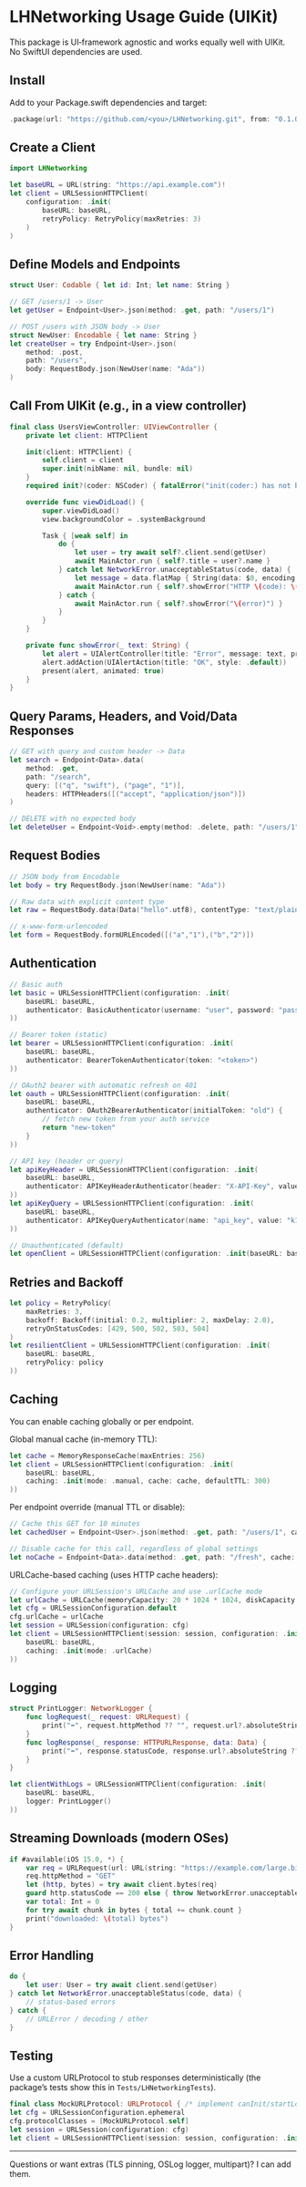 # LHNetworking Usage Guide (UIKit)

This package is UI‑framework agnostic and works equally well with UIKit. No SwiftUI dependencies are used.

## Install

Add to your Package.swift dependencies and target:

```swift
.package(url: "https://github.com/<you>/LHNetworking.git", from: "0.1.0")
```

## Create a Client

```swift
import LHNetworking

let baseURL = URL(string: "https://api.example.com")!
let client = URLSessionHTTPClient(
    configuration: .init(
        baseURL: baseURL,
        retryPolicy: RetryPolicy(maxRetries: 3)
    )
)
```

## Define Models and Endpoints

```swift
struct User: Codable { let id: Int; let name: String }

// GET /users/1 -> User
let getUser = Endpoint<User>.json(method: .get, path: "/users/1")

// POST /users with JSON body -> User
struct NewUser: Encodable { let name: String }
let createUser = try Endpoint<User>.json(
    method: .post,
    path: "/users",
    body: RequestBody.json(NewUser(name: "Ada"))
)
```

## Call From UIKit (e.g., in a view controller)

```swift
final class UsersViewController: UIViewController {
    private let client: HTTPClient

    init(client: HTTPClient) {
        self.client = client
        super.init(nibName: nil, bundle: nil)
    }
    required init?(coder: NSCoder) { fatalError("init(coder:) has not been implemented") }

    override func viewDidLoad() {
        super.viewDidLoad()
        view.backgroundColor = .systemBackground

        Task { [weak self] in
            do {
                let user = try await self?.client.send(getUser)
                await MainActor.run { self?.title = user?.name }
            } catch let NetworkError.unacceptableStatus(code, data) {
                let message = data.flatMap { String(data: $0, encoding: .utf8) } ?? ""
                await MainActor.run { self?.showError("HTTP \(code): \(message)") }
            } catch {
                await MainActor.run { self?.showError("\(error)") }
            }
        }
    }

    private func showError(_ text: String) {
        let alert = UIAlertController(title: "Error", message: text, preferredStyle: .alert)
        alert.addAction(UIAlertAction(title: "OK", style: .default))
        present(alert, animated: true)
    }
}
```

## Query Params, Headers, and Void/Data Responses

```swift
// GET with query and custom header -> Data
let search = Endpoint<Data>.data(
    method: .get,
    path: "/search",
    query: [("q", "swift"), ("page", "1")],
    headers: HTTPHeaders([("accept", "application/json")])
)

// DELETE with no expected body
let deleteUser = Endpoint<Void>.empty(method: .delete, path: "/users/1")
```

## Request Bodies

```swift
// JSON body from Encodable
let body = try RequestBody.json(NewUser(name: "Ada"))

// Raw data with explicit content type
let raw = RequestBody.data(Data("hello".utf8), contentType: "text/plain; charset=utf-8")

// x-www-form-urlencoded
let form = RequestBody.formURLEncoded([("a","1"),("b","2")])
```

## Authentication

```swift
// Basic auth
let basic = URLSessionHTTPClient(configuration: .init(
    baseURL: baseURL,
    authenticator: BasicAuthenticator(username: "user", password: "pass")
))

// Bearer token (static)
let bearer = URLSessionHTTPClient(configuration: .init(
    baseURL: baseURL,
    authenticator: BearerTokenAuthenticator(token: "<token>")
))

// OAuth2 bearer with automatic refresh on 401
let oauth = URLSessionHTTPClient(configuration: .init(
    baseURL: baseURL,
    authenticator: OAuth2BearerAuthenticator(initialToken: "old") {
        // fetch new token from your auth service
        return "new-token"
    }
))

// API key (header or query)
let apiKeyHeader = URLSessionHTTPClient(configuration: .init(
    baseURL: baseURL,
    authenticator: APIKeyHeaderAuthenticator(header: "X-API-Key", value: "k123")
))
let apiKeyQuery = URLSessionHTTPClient(configuration: .init(
    baseURL: baseURL,
    authenticator: APIKeyQueryAuthenticator(name: "api_key", value: "k123")
))

// Unauthenticated (default)
let openClient = URLSessionHTTPClient(configuration: .init(baseURL: baseURL))
```

## Retries and Backoff

```swift
let policy = RetryPolicy(
    maxRetries: 3,
    backoff: Backoff(initial: 0.2, multiplier: 2, maxDelay: 2.0),
    retryOnStatusCodes: [429, 500, 502, 503, 504]
)
let resilientClient = URLSessionHTTPClient(configuration: .init(
    baseURL: baseURL,
    retryPolicy: policy
))
```

## Caching

You can enable caching globally or per endpoint.

Global manual cache (in-memory TTL):

```swift
let cache = MemoryResponseCache(maxEntries: 256)
let client = URLSessionHTTPClient(configuration: .init(
    baseURL: baseURL,
    caching: .init(mode: .manual, cache: cache, defaultTTL: 300)
))
```

Per endpoint override (manual TTL or disable):

```swift
// Cache this GET for 10 minutes
let cachedUser = Endpoint<User>.json(method: .get, path: "/users/1", cache: .manual(ttl: 600))

// Disable cache for this call, regardless of global settings
let noCache = Endpoint<Data>.data(method: .get, path: "/fresh", cache: .disabled)
```

URLCache-based caching (uses HTTP cache headers):

```swift
// Configure your URLSession's URLCache and use .urlCache mode
let urlCache = URLCache(memoryCapacity: 20 * 1024 * 1024, diskCapacity: 100 * 1024 * 1024, directory: nil)
let cfg = URLSessionConfiguration.default
cfg.urlCache = urlCache
let session = URLSession(configuration: cfg)
let client = URLSessionHTTPClient(session: session, configuration: .init(
    baseURL: baseURL,
    caching: .init(mode: .urlCache)
))
```

## Logging

```swift
struct PrintLogger: NetworkLogger {
    func logRequest(_ request: URLRequest) {
        print("➡️", request.httpMethod ?? "", request.url?.absoluteString ?? "")
    }
    func logResponse(_ response: HTTPURLResponse, data: Data) {
        print("⬅️", response.statusCode, response.url?.absoluteString ?? "")
    }
}

let clientWithLogs = URLSessionHTTPClient(configuration: .init(
    baseURL: baseURL,
    logger: PrintLogger()
))
```

## Streaming Downloads (modern OSes)

```swift
if #available(iOS 15.0, *) {
    var req = URLRequest(url: URL(string: "https://example.com/large.bin")!)
    req.httpMethod = "GET"
    let (http, bytes) = try await client.bytes(req)
    guard http.statusCode == 200 else { throw NetworkError.unacceptableStatus(code: http.statusCode, data: nil) }
    var total: Int = 0
    for try await chunk in bytes { total += chunk.count }
    print("downloaded: \(total) bytes")
}
```

## Error Handling

```swift
do {
    let user: User = try await client.send(getUser)
} catch let NetworkError.unacceptableStatus(code, data) {
    // status-based errors
} catch {
    // URLError / decoding / other
}
```

## Testing

Use a custom URLProtocol to stub responses deterministically (the package’s tests show this in `Tests/LHNetworkingTests`).

```swift
final class MockURLProtocol: URLProtocol { /* implement canInit/startLoading... */ }
let cfg = URLSessionConfiguration.ephemeral
cfg.protocolClasses = [MockURLProtocol.self]
let session = URLSession(configuration: cfg)
let client = URLSessionHTTPClient(session: session, configuration: .init(baseURL: baseURL))
```

---

Questions or want extras (TLS pinning, OSLog logger, multipart)? I can add them.
